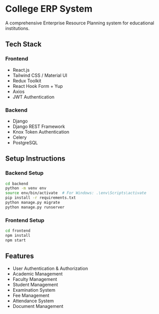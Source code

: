 # College ERP System

A comprehensive Enterprise Resource Planning system for educational institutions.

## Tech Stack

### Frontend
- React.js
- Tailwind CSS / Material UI
- Redux Toolkit
- React Hook Form + Yup
- Axios
- JWT Authentication

### Backend
- Django
- Django REST Framework
- Knox Token Authentication
- Celery
- PostgreSQL

## Setup Instructions

### Backend Setup
```bash
cd backend
python -m venv env
source env/bin/activate  # For Windows: .\env\Scripts\activate
pip install -r requirements.txt
python manage.py migrate
python manage.py runserver
```

### Frontend Setup
```bash
cd frontend
npm install
npm start
```

## Features
- User Authentication & Authorization
- Academic Management
- Faculty Management
- Student Management
- Examination System
- Fee Management
- Attendance System
- Document Management

